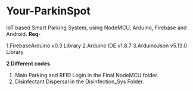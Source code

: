 # Your-ParkinSpot
IoT based Smart Parking System, using NodeMCU, Arduino, Firebase and Android.
**Req**-

1.FirebaseArduino v0.3 Library
2.Arduino IDE v1.8.7
3.ArduinoJson v5.13.0 Library

**2 Different codes**
1. Main Parking and RFID Login in the Final NodeMCU folder.
2. Disinfectant Dispersal in the Disinfection_Sys Folder.
